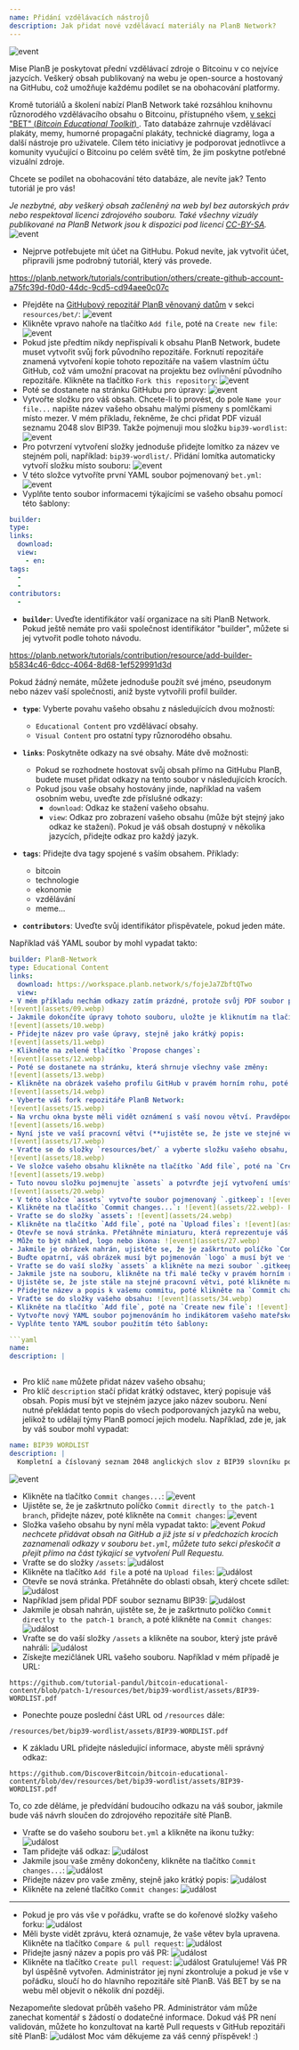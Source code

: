 ```yaml
---
name: Přidání vzdělávacích nástrojů
description: Jak přidat nové vzdělávací materiály na PlanB Network?
---
```

![event](assets/cover.webp)

Mise PlanB je poskytovat přední vzdělávací zdroje o Bitcoinu v co nejvíce jazycích. Veškerý obsah publikovaný na webu je open-source a hostovaný na GitHubu, což umožňuje každému podílet se na obohacování platformy.

Kromě tutoriálů a školení nabízí PlanB Network také rozsáhlou knihovnu různorodého vzdělávacího obsahu o Bitcoinu, přístupného všem, [v sekci "BET" (_Bitcoin Educational Toolkit_) ](https://planb.network/resources/bet). Tato databáze zahrnuje vzdělávací plakáty, memy, humorné propagační plakáty, technické diagramy, loga a další nástroje pro uživatele. Cílem této iniciativy je podporovat jednotlivce a komunity vyučující o Bitcoinu po celém světě tím, že jim poskytne potřebné vizuální zdroje.

Chcete se podílet na obohacování této databáze, ale nevíte jak? Tento tutoriál je pro vás!

*Je nezbytné, aby veškerý obsah začleněný na web byl bez autorských práv nebo respektoval licenci zdrojového souboru. Také všechny vizuály publikované na PlanB Network jsou k dispozici pod licencí [CC-BY-SA](https://creativecommons.org/licenses/by-sa/4.0/).*
![event](assets/01.webp)
- Nejprve potřebujete mít účet na GitHubu. Pokud nevíte, jak vytvořit účet, připravili jsme podrobný tutoriál, který vás provede.

https://planb.network/tutorials/contribution/others/create-github-account-a75fc39d-f0d0-44dc-9cd5-cd94aee0c07c


- Přejděte na [GitHubový repozitář PlanB věnovaný datům](https://github.com/PlanB-Network/bitcoin-educational-content/tree/dev/resources/bet) v sekci `resources/bet/`:
![event](assets/02.webp)
- Klikněte vpravo nahoře na tlačítko `Add file`, poté na `Create new file`:
![event](assets/03.webp)
- Pokud jste předtím nikdy nepřispívali k obsahu PlanB Network, budete muset vytvořit svůj fork původního repozitáře. Forknutí repozitáře znamená vytvoření kopie tohoto repozitáře na vašem vlastním účtu GitHub, což vám umožní pracovat na projektu bez ovlivnění původního repozitáře. Klikněte na tlačítko `Fork this repository`:
![event](assets/04.webp)
- Poté se dostanete na stránku GitHubu pro úpravy:
![event](assets/05.webp)
- Vytvořte složku pro váš obsah. Chcete-li to provést, do pole `Name your file...` napište název vašeho obsahu malými písmeny s pomlčkami místo mezer. V mém příkladu, řekněme, že chci přidat PDF vizuál seznamu 2048 slov BIP39. Takže pojmenuji mou složku `bip39-wordlist`: ![event](assets/06.webp)
- Pro potvrzení vytvoření složky jednoduše přidejte lomítko za název ve stejném poli, například: `bip39-wordlist/`. Přidání lomítka automaticky vytvoří složku místo souboru:
![event](assets/07.webp)
- V této složce vytvoříte první YAML soubor pojmenovaný `bet.yml`:
![event](assets/08.webp)
- Vyplňte tento soubor informacemi týkajícími se vašeho obsahu pomocí této šablony:

```yaml
builder: 
type: 
links:
  download: 
  view: 
    - en: 
tags:
  - 
  - 
contributors:
  - 
```
- **`builder`**: Uveďte identifikátor vaší organizace na síti PlanB Network. Pokud ještě nemáte pro vaši společnost identifikátor "builder", můžete si jej vytvořit podle tohoto návodu.

https://planb.network/tutorials/contribution/resource/add-builder-b5834c46-6dcc-4064-8d68-1ef529991d3d

 Pokud žádný nemáte, můžete jednoduše použít své jméno, pseudonym nebo název vaší společnosti, aniž byste vytvořili profil builder.
- **`type`**: Vyberte povahu vašeho obsahu z následujících dvou možností:
	- `Educational Content` pro vzdělávací obsahy.
	- `Visual Content` pro ostatní typy různorodého obsahu.

- **`links`**: Poskytněte odkazy na své obsahy. Máte dvě možnosti:
	- Pokud se rozhodnete hostovat svůj obsah přímo na GitHubu PlanB, budete muset přidat odkazy na tento soubor v následujících krocích.
	- Pokud jsou vaše obsahy hostovány jinde, například na vašem osobním webu, uveďte zde příslušné odkazy:
	    - `download`: Odkaz ke stažení vašeho obsahu.
	    - `view`: Odkaz pro zobrazení vašeho obsahu (může být stejný jako odkaz ke stažení). Pokud je váš obsah dostupný v několika jazycích, přidejte odkaz pro každý jazyk.

- **`tags`**: Přidejte dva tagy spojené s vaším obsahem. Příklady:
	- bitcoin
	- technologie
	- ekonomie
	- vzdělávání
	- meme...

- **`contributors`**: Uveďte svůj identifikátor přispěvatele, pokud jeden máte.

Například váš YAML soubor by mohl vypadat takto:

```yaml
builder: PlanB-Network
type: Educational Content
links:
  download: https://workspace.planb.network/s/fojeJa7ZbftQTwo
  view:
- V mém příkladu nechám odkazy zatím prázdné, protože svůj PDF soubor přidám přímo na GitHub:
![event](assets/09.webp)
- Jakmile dokončíte úpravy tohoto souboru, uložte je kliknutím na tlačítko `Commit changes...`:
![event](assets/10.webp)
- Přidejte název pro vaše úpravy, stejně jako krátký popis:
![event](assets/11.webp)
- Klikněte na zelené tlačítko `Propose changes`:
![event](assets/12.webp)
- Poté se dostanete na stránku, která shrnuje všechny vaše změny:
![event](assets/13.webp)
- Klikněte na obrázek vašeho profilu GitHub v pravém horním rohu, poté na `Your Repositories`:
![event](assets/14.webp)
- Vyberte váš fork repozitáře PlanB Network:
![event](assets/15.webp)
- Na vrchu okna byste měli vidět oznámení s vaší novou větví. Pravděpodobně se jmenuje `patch-1`. Klikněte na ni:
![event](assets/16.webp)
- Nyní jste ve vaší pracovní větvi (**ujistěte se, že jste ve stejné větvi jako vaše předchozí úpravy, to je důležité!**):
![event](assets/17.webp)
- Vraťte se do složky `resources/bet/` a vyberte složku vašeho obsahu, kterou jste právě vytvořili v předchozím commitu:
![event](assets/18.webp)
- Ve složce vašeho obsahu klikněte na tlačítko `Add file`, poté na `Create new file`:
![event](assets/19.webp)
- Tuto novou složku pojmenujte `assets` a potvrďte její vytvoření umístěním lomítka `/` na konci:
![event](assets/20.webp)
- V této složce `assets` vytvořte soubor pojmenovaný `.gitkeep`: ![event](assets/21.webp)
- Klikněte na tlačítko `Commit changes...`: ![event](assets/22.webp)- Ponechte název commitu ve výchozím nastavení a ujistěte se, že je zaškrtnuto políčko `Commit directly to the patch-1 branch`, poté klikněte na `Commit changes`: ![event](assets/23.webp)
- Vraťte se do složky `assets`: ![event](assets/24.webp)
- Klikněte na tlačítko `Add file`, poté na `Upload files`: ![event](assets/25.webp)
- Otevře se nová stránka. Přetáhněte miniaturu, která reprezentuje váš obsah, do oblasti. Tento obrázek bude zobrazen na webu PlanB Network: ![event](assets/26.webp)
- Může to být náhled, logo nebo ikona: ![event](assets/27.webp)
- Jakmile je obrázek nahrán, ujistěte se, že je zaškrtnuto políčko `Commit directly to the patch-1 branch`, poté klikněte na `Commit changes`: ![event](assets/28.webp)
- Buďte opatrní, váš obrázek musí být pojmenován `logo` a musí být ve formátu `.webp`. Celý název souboru by tedy měl být: `logo.webp`: ![event](assets/29.webp)
- Vraťte se do vaší složky `assets` a klikněte na mezi soubor `.gitkeep`: ![event](assets/30.webp)
- Jakmile jste na souboru, klikněte na tři malé tečky v pravém horním rohu a poté na `Delete file`: ![event](assets/31.webp)
- Ujistěte se, že jste stále na stejné pracovní větvi, poté klikněte na tlačítko `Commit changes`: ![event](assets/32.webp)
- Přidejte název a popis k vašemu commitu, poté klikněte na `Commit changes`: ![event](assets/33.webp)
- Vraťte se do složky vašeho obsahu: ![event](assets/34.webp)
- Klikněte na tlačítko `Add file`, poté na `Create new file`: ![event](assets/35.webp)
- Vytvořte nový YAML soubor pojmenováním ho indikátorem vašeho mateřského jazyka. Tento soubor bude použit pro popis obsahu. Například, pokud chci napsat můj popis v angličtině, pojmenuji tento soubor `en.yml`: ![event](assets/36.webp)
- Vyplňte tento YAML soubor použitím této šablony:

```yaml
name: 
description: |
  
```

- Pro klíč `name` můžete přidat název vašeho obsahu;
- Pro klíč `description` stačí přidat krátký odstavec, který popisuje váš obsah. Popis musí být ve stejném jazyce jako název souboru. Není nutné překládat tento popis do všech podporovaných jazyků na webu, jelikož to udělají týmy PlanB pomocí jejich modelu.
Například, zde je, jak by váš soubor mohl vypadat:

```yaml
name: BIP39 WORDLIST
description: |
  Kompletní a číslovaný seznam 2048 anglických slov z BIP39 slovníku používaného pro kódování mnemonických frází. Dokument lze vytisknout na jedné stránce.
```

![event](assets/37.webp)
- Klikněte na tlačítko `Commit changes...`:
![event](assets/38.webp)
- Ujistěte se, že je zaškrtnuto políčko `Commit directly to the patch-1 branch`, přidejte název, poté klikněte na `Commit changes`:
![event](assets/39.webp)
- Složka vašeho obsahu by nyní měla vypadat takto:
![event](assets/40.webp)
*Pokud nechcete přidávat obsah na GitHub a již jste si v předchozích krocích zaznamenali odkazy v souboru `bet.yml`, můžete tuto sekci přeskočit a přejít přímo na část týkající se vytvoření Pull Requestu.*
- Vraťte se do složky `/assets`:
![událost](assets/41.webp)
- Klikněte na tlačítko `Add file` a poté na `Upload files`:
![událost](assets/42.webp)
- Otevře se nová stránka. Přetáhněte do oblasti obsah, který chcete sdílet:
![událost](assets/43.webp)
- Například jsem přidal PDF soubor seznamu BIP39:
![událost](assets/44.webp)
- Jakmile je obsah nahrán, ujistěte se, že je zaškrtnuto políčko `Commit directly to the patch-1 branch`, a poté klikněte na `Commit changes`:
![událost](assets/45.webp)
- Vraťte se do vaší složky `/assets` a klikněte na soubor, který jste právě nahráli:
![událost](assets/46.webp)
- Získejte mezičlánek URL vašeho souboru. Například v mém případě je URL:

```url
https://github.com/tutorial-pandul/bitcoin-educational-content/blob/patch-1/resources/bet/bip39-wordlist/assets/BIP39-WORDLIST.pdf
```

- Ponechte pouze poslední část URL od `/resources` dále:

```url
/resources/bet/bip39-wordlist/assets/BIP39-WORDLIST.pdf
```

- K základu URL přidejte následující informace, abyste měli správný odkaz:

```url
https://github.com/DiscoverBitcoin/bitcoin-educational-content/blob/dev/resources/bet/bip39-wordlist/assets/BIP39-WORDLIST.pdf
```

To, co zde děláme, je předvídání budoucího odkazu na váš soubor, jakmile bude váš návrh sloučen do zdrojového repozitáře sítě PlanB.
- Vraťte se do vašeho souboru `bet.yml` a klikněte na ikonu tužky: ![událost](assets/47.webp)
- Tam přidejte váš odkaz:
![událost](assets/48.webp)
- Jakmile jsou vaše změny dokončeny, klikněte na tlačítko `Commit changes...`:
![událost](assets/49.webp)
- Přidejte název pro vaše změny, stejně jako krátký popis:
![událost](assets/50.webp)
- Klikněte na zelené tlačítko `Commit changes`:
![událost](assets/51.webp)

---

- Pokud je pro vás vše v pořádku, vraťte se do kořenové složky vašeho forku:
![událost](assets/52.webp)
- Měli byste vidět zprávu, která oznamuje, že vaše větev byla upravena. Klikněte na tlačítko `Compare & pull request`:
![událost](assets/53.webp)
- Přidejte jasný název a popis pro váš PR:
![událost](assets/54.webp)
- Klikněte na tlačítko `Create pull request`:
![událost](assets/55.webp)
Gratulujeme! Váš PR byl úspěšně vytvořen. Administrátor jej nyní zkontroluje a pokud je vše v pořádku, sloučí ho do hlavního repozitáře sítě PlanB. Váš BET by se na webu měl objevit o několik dní později.

Nezapomeňte sledovat průběh vašeho PR. Administrátor vám může zanechat komentář s žádostí o dodatečné informace. Dokud váš PR není validován, můžete ho konzultovat na kartě Pull requests v GitHub repozitáři sítě PlanB:
![událost](assets/56.webp)
Moc vám děkujeme za váš cenný příspěvek! :)
